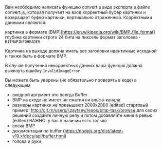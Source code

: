 Вам необходимо написать функцию convert в виде экспорта в файле convert.js, которая получает на вход корректный буфер картинки и возвращает буфер картинки, вертикально отраженный. Корректными данными являются:

картинка в формате (BMP)[https://en.wikipedia.org/wiki/BMP_file_format]
глубина картинки строго 24 бита на пиксель
формат заголовка - `BITMAPINFOHEADER`

Картинка на выходе должна иметь все заголовки идентичные исходной и также быть в формате BMP.

В случае получения некорректных данных ваша функция должна выкинуть ошибку `InvalidImageError`

Вы можете быть уверены (не обязательно проверять в коде) в следующем:

- входной аргумент это всегда Buffer
- BMP на входе не имеет ни сжатия ни альфа-канала
- размеры картинки не превышают 2000х2000 (edited) 
стартовый пример: http://git.rn/users/i.zaytsev/repos/bmp-task/browse
для своих решений создайте личную репу и потом добавляйте меня в ревью (edited) 
ВАЖНО:
у вас в наличии есть только
- спека BMP
- документация по buffer (https://nodejs.org/dist/latest-v10.x/docs/api/buffer.html)
- голова и руки